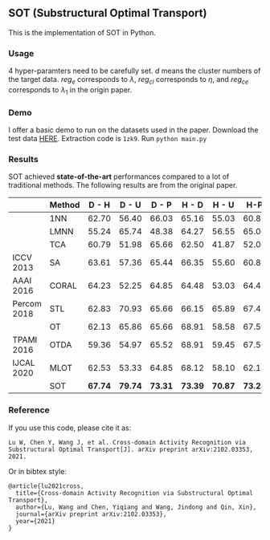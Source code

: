 ## SOT (Substructural Optimal Transport)

This is the implementation of SOT in Python.

### Usage

4 hyper-paramters need to be carefully set. $d$ means the cluster numbers of the target data. $reg_e$ corresponds to $\lambda$, $reg_{cl}$ corresponds to $\eta$, and $reg_{ce}$ corresponds to $\lambda_1$ in the origin paper.

### Demo

I offer a basic demo to run on the datasets used in the paper. Download the test data [HERE](https://pan.baidu.com/s/1m-lkCklSWSreuEeBfp9GPQ). Extraction code is ```1zk9```. Run
```python main.py```

### Results

SOT achieved **state-of-the-art** performances compared to a lot of traditional methods. The following results are from the original paper.


|         | Method    | D - H | D - U | D - P    | H - D | H - U | H-P   |  U - D | U - H | U - P    | P - D | P - H | P-U   | AVG   |
|---------|-----------|-------|-------|--------|-------|-------|-------|-------|-------|--------|-------|-------|-------|-------|
|   | 1NN | 62.70 | 56.40 | 66.03 | 65.16 | 55.03 | 60.81 | 71.30 | 61.38 | 60.37 | 60.99 | 55.26 | 51.63 | 60.59 |
|   | LMNN  | 55.24|65.74|48.38|64.27|56.55|65.00|64.58|65.46|67.13|59.53|39.11|41.21|57.68  |
| | TCA       | 60.79|51.98|65.66|62.50|41.87|52.06|69.06|53.43|60.88|57.81|46.38|51.45|56.16  |
| ICCV 2013 | SA      | 63.61|57.36|65.44|66.35|55.60|60.88|70.62|59.64|61.18|62.60|55.45|50.58|60.78 |
| AAAI 2016| CORAL      | 64.23|52.25|64.85|64.48|53.03|64.41|68.75|61.93|60.15|60.21|56.20|54.46|60.41 |
| Percom 2018 | STL       | 62.83|70.93|65.66|66.15|65.89|67.43|74.69|68.76|65.00|68.96|56.75|55.27|65.69  |
| | OT       | 62.13|65.86|65.66|68.91|58.58|67.50|69.90|59.49|63.75|66.77|51.71|57.59|63.15|
| TPAMI 2016 | OTDA   | 59.36|54.97|65.52|68.91|59.45|67.50|70.26|62.25|63.09|67.19|53.41|59.09|62.58  |
| IJCAL 2020 | MLOT   |62.53|53.33|64.85|68.12|58.10|62.13|69.53|59.68|61.25|65.99|63.30|49.24|61.51  |
| | SOT | **67.74**|**79.74**|**73.31**|**73.39**|**70.87**|**73.23**|**80.99**|**78.04**|**74.41**|**76.46**|**72.82**|**76.51**|**74.79** |


### Reference

If you use this code, please cite it as:

`
Lu W, Chen Y, Wang J, et al. Cross-domain Activity Recognition via Substructural Optimal Transport[J]. arXiv preprint arXiv:2102.03353, 2021.
`

Or in bibtex style:

```
@article{lu2021cross,
  title={Cross-domain Activity Recognition via Substructural Optimal Transport},
  author={Lu, Wang and Chen, Yiqiang and Wang, Jindong and Qin, Xin},
  journal={arXiv preprint arXiv:2102.03353},
  year={2021}
}
```
